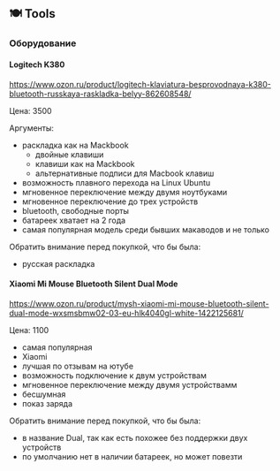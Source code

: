 ## 🍽️ Tools

### Оборудование

#### Logitech K380

https://www.ozon.ru/product/logitech-klaviatura-besprovodnaya-k380-bluetooth-russkaya-raskladka-belyy-862608548/

Цена: 3500

Аргументы:
* раскладка как на Mackbook
  * двойные клавиши
  * клавиши как на Mackbook
  * альтернативные подписи для Macbook клавиш
* возможность плавного перехода на Linux Ubuntu
* мгновенное переключение между двумя ноутбуками
* мгновенное переключение до трех устройств
* bluetooth, свободные порты
* батареек хватает на 2 года
* самая популярная модель среди бывших макаводов и не только

Обратить внимание перед покупкой, что бы была:
* русская раскладка

#### Xiaomi Mi Mouse Bluetooth Silent Dual Mode

https://www.ozon.ru/product/mysh-xiaomi-mi-mouse-bluetooth-silent-dual-mode-wxsmsbmw02-03-eu-hlk4040gl-white-1422125681/

Цена: 1100

* самая популярная
* Xiaomi
* лучшая по отзывам на ютубе
* возможность подключение к двум устройствам
* мгновенное переключение между двумя устройствамм
* бесшумная
* показ заряда

Обратить внимание перед покупкой, что бы была:
* в название Dual, так как есть похожее без поддержки двух устройств
* по умолчанию нет в наличии батареек, но может повезти